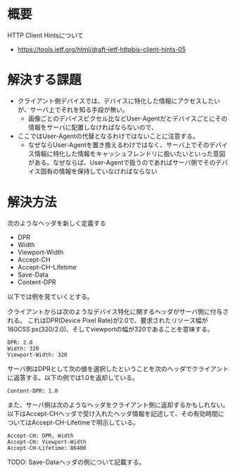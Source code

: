 # 概要
HTTP Client Hintsについて
- https://tools.ietf.org/html/draft-ietf-httpbis-client-hints-05

# 解決する課題
- クライアント側デバイスでは、デバイスに特化した情報にアクセスしたいが、サーバ上でそれを知る手段が無い。
  - 画像ごとのデバイスピクセル比などUser-Agentだとデバイスごとにその情報をサーバに配置しなければならないので、
- ここではUser-Agentの代替となるわけではないことに注意する。
  - なぜならUser-Agentを置き換えるわけではなく、サーバ上でそのデバイス情報に特化した情報をキャッシュフレンドリに扱いたいといった意図がある。なぜならば、User-Agentで扱うのであればサーバ側でそのデバイス固有の情報を保持していなければならない

# 解決方法

次のようなヘッダを新しく定義する
- DPR
- Width
- Viewport-Width
- Accept-CH
- Accept-CH-Lifetime
- Save-Data
- Content-DPR

以下では例を見ていくとする。

クライアントからは次のようなデバイス特化に関するヘッダがサーバ側に付与される。
これはDPR(Device Pixel Rate)が2.0で、要求されたリソース幅が160CSS px(320/2.0)、そしてviewportの幅が320であることを意味する。
```
DPR: 2.0
Width: 320
Viewport-Width: 320
```

サーバ側はDPRとして次の値を選択したということを次のヘッダでクライアントに返答する。以下の例では1.0を返却している。
```
Content-DPR: 1.0
```

また、サーバ側は次のようなヘッダをクライアント側に返却するかもしれない。
以下はAccept-CHヘッダで受け入れたヘッダ情報を記述して、その有効時間についてはAccept-CH-Lifetimeで明示している。
```
Accept-CH: DPR, Width
Accept-CH: Viewport-Width
Accept-CH-Lifetime: 86400
```

TODO: Save-Dataヘッダの例について記載する。


